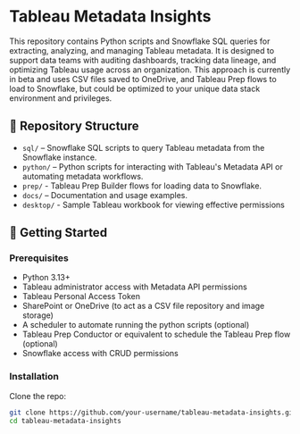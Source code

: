 # Tableau Metadata Insights

This repository contains Python scripts and Snowflake SQL queries for extracting, analyzing, and managing Tableau metadata. It is designed to support data teams with auditing dashboards, tracking data lineage, and optimizing Tableau usage across an organization. This approach is currently in beta and uses CSV files saved to OneDrive, and Tableau Prep flows to load to Snowflake, but could be optimized to your unique data stack environment and privileges.

## 📁 Repository Structure

- `sql/` – Snowflake SQL scripts to query Tableau metadata from the Snowflake instance.
- `python/` – Python scripts for interacting with Tableau's Metadata API or automating metadata workflows.
- `prep/` - Tableau Prep Builder flows for loading data to Snowflake.
- `docs/` – Documentation and usage examples.
- `desktop/` - Sample Tableau workbook for viewing effective permissions

## 🚀 Getting Started

### Prerequisites

- Python 3.13+
- Tableau administrator access with Metadata API permissions
- Tableau Personal Access Token
- SharePoint or OneDrive (to act as a CSV file repository and image storage)
- A scheduler to automate running the python scripts (optional)
- Tableau Prep Conductor or equivalent to schedule the Tableau Prep flow (optional)
- Snowflake access with CRUD permissions

### Installation

Clone the repo:

```bash
git clone https://github.com/your-username/tableau-metadata-insights.git
cd tableau-metadata-insights
